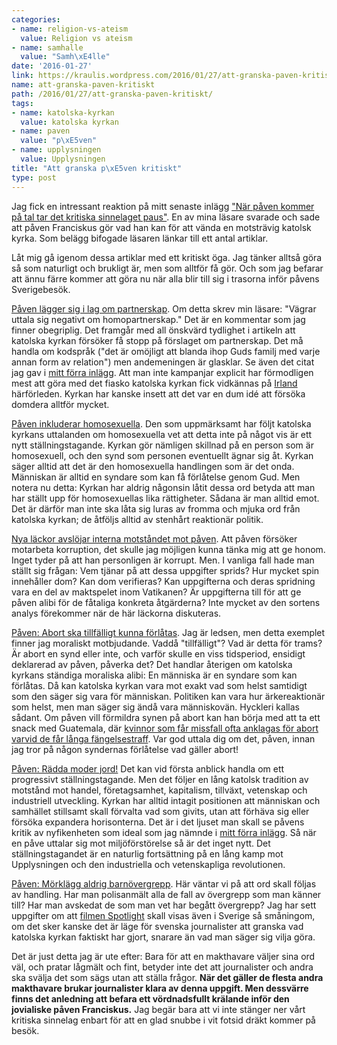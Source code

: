 ```yaml
---
categories:
- name: religion-vs-ateism
  value: Religion vs ateism
- name: samhalle
  value: "Samh\xE4lle"
date: '2016-01-27'
link: https://kraulis.wordpress.com/2016/01/27/att-granska-paven-kritiskt/
name: att-granska-paven-kritiskt
path: /2016/01/27/att-granska-paven-kritiskt/
tags:
- name: katolska-kyrkan
  value: katolska kyrkan
- name: paven
  value: "p\xE5ven"
- name: upplysningen
  value: Upplysningen
title: "Att granska p\xE5ven kritiskt"
type: post
---
```

Jag fick en intressant reaktion på mitt senaste inlägg ["När påven kommer på tal tar det kritiska sinnelaget paus"](/posts/). En av mina läsare svarade och sade att påven Franciskus gör vad han kan för att vända en motsträvig katolsk kyrka. Som belägg bifogade läsaren länkar till ett antal artiklar.

Låt mig gå igenom dessa artiklar med ett kritiskt öga. Jag tänker alltså göra så som naturligt och brukligt är, men som alltför få gör. Och som jag befarar att ännu färre kommer att göra nu när alla blir till sig i trasorna inför påvens Sverigebesök.



[Påven lägger sig i lag om partnerskap](http://www.dn.se/nyheter/varlden/paven-lagger-sig-i-lag-om-partnerskap/). Om detta skrev min läsare: "Vägrar uttala sig negativt om homopartnerskap." Det är en kommentar som jag finner obegriplig. Det framgår med all önskvärd tydlighet i artikeln att katolska kyrkan försöker få stopp på förslaget om partnerskap. Det må handla om kodspråk ("det är omöjligt att blanda ihop Guds familj med varje annan form av relation") men andemeningen är glasklar. Se även det citat jag gav i [mitt förra inlägg](/posts/). Att man inte kampanjar explicit har förmodligen mest att göra med det fiasko katolska kyrkan fick vidkännas på [Irland](http://www.aftonbladet.se/nyheter/article20843849.ab) härförleden. Kyrkan har kanske insett att det var en dum idé att försöka domdera alltför mycket.

[Påven inkluderar homosexuella](http://www.folkbladet.nu/1552027/paven-inkluderar-homosexuella-2). Den som uppmärksamt har följt katolska kyrkans uttalanden om homosexuella vet att detta inte på något vis är ett nytt ställningstagande. Kyrkan gör nämligen skillnad på en person som är homosexuell, och den synd som personen eventuellt ägnar sig åt. Kyrkan säger alltid att det är den homosexuella handlingen som är det onda. Människan är alltid en syndare som kan få förlåtelse genom Gud. Men notera nu detta: Kyrkan har aldrig någonsin låtit dessa ord betyda att man har ställt upp för homosexuellas lika rättigheter. Sådana är man alltid emot. Det är därför man inte ska låta sig luras av fromma och mjuka ord från katolska kyrkan; de åtföljs alltid av stenhårt reaktionär politik.

[Nya läckor avslöjar interna motståndet mot påven](http://www.dn.se/nyheter/varlden/nya-lackor-avslojar-interna-motstandet-mot-paven/). Att påven försöker motarbeta korruption, det skulle jag möjligen kunna tänka mig att ge honom. Inget tyder på att han personligen är korrupt. Men. I vanliga fall hade man ställt sig frågan: Vem tjänar på att dessa uppgifter sprids? Hur mycket spin innehåller dom? Kan dom verifieras? Kan uppgifterna och deras spridning vara en del av maktspelet inom Vatikanen? Är uppgifterna till för att ge påven alibi för de fåtaliga konkreta åtgärderna? Inte mycket av den sortens analys förekommer när de här läckorna diskuteras.

[Påven: Abort ska tillfälligt kunna förlåtas](http://svenska.yle.fi/artikel/2015/09/01/paven-abort-ska-tillfalligt-kunna-forlatas). Jag är ledsen, men detta exemplet finner jag moraliskt motbjudande. Vaddå "tillfälligt"? Vad är detta för trams? Är abort en synd eller inte, och varför skulle en viss tidsperiod, ensidigt deklarerad av påven, påverka det? Det handlar återigen om katolska kyrkans ständiga moraliska alibi: En människa är en syndare som kan förlåtas. Då kan katolska kyrkan vara mot exakt vad som helst samtidigt som den säger sig vara för människan. Politiken kan vara hur ärkereaktionär som helst, men man säger sig ändå vara människovän. Hyckleri kallas sådant. Om påven vill förmildra synen på abort kan han börja med att ta ett snack med Guatemala, där [kvinnor som får missfall ofta anklagas för abort varvid de får långa fängelsestraff](http://www.bbc.com/news/magazine-24532694). Var god uttala dig om det, påven, innan jag tror på någon syndernas förlåtelse vad gäller abort!

[Påven: Rädda moder jord!](http://sverigesradio.se/sida/artikel.aspx?programid=83&artikel=6194114) Det kan vid första anblick handla om ett progressivt ställningstagande. Men det följer en lång katolsk tradition av motstånd mot handel, företagsamhet, kapitalism, tillväxt, vetenskap och industriell utveckling. Kyrkan har alltid intagit positionen att människan och samhället stillsamt skall förvalta vad som givits, utan att förhäva sig eller försöka expandera horisonterna.  Det är i det ljuset man skall se påvens kritik av nyfikenheten som ideal som jag nämnde i [mitt förra inlägg](/posts/). Så när en påve uttalar sig mot miljöförstörelse så är det inget nytt. Det ställningstagandet är en naturlig fortsättning på en lång kamp mot Upplysningen och den industriella och vetenskapliga revolutionen.

[Påven: Mörklägg aldrig barnövergrepp](http://hbl.fi/nyheter/2015-02-05/716526/paven-morklagg-aldrig-barnovergrepp). Här väntar vi på att ord skall följas av handling. Har man polisanmält alla de fall av övergrepp som man känner till? Har man avskedat de som man vet har begått övergrepp? Jag har sett uppgifter om att [filmen Spotlight](https://en.wikipedia.org/wiki/Spotlight_(film)) skall visas även i Sverige så småningom, om det sker kanske det är läge för svenska journalister att granska vad katolska kyrkan faktiskt har gjort, snarare än vad man säger sig vilja göra.

Det är just detta jag är ute efter: Bara för att en makthavare väljer sina ord väl, och pratar lågmält och fint, betyder inte det att journalister och andra ska svälja det som sägs utan att ställa frågor. **När det gäller de flesta andra makthavare brukar journalister klara av denna uppgift. Men dessvärre finns det anledning att befara ett vördnadsfullt krälande inför den jovialiske påven Franciskus.** Jag begär bara att vi inte stänger ner vårt kritiska sinnelag enbart för att en glad snubbe i vit fotsid dräkt kommer på besök.

